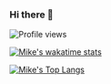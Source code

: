 ### Hi there 👋

![Profile views](https://gpvc.arturio.dev/mehanizm)

[![Mike's wakatime stats](https://github-readme-stats.vercel.app/api?username=mehanizm&count_private=true&show_icons=true&theme=dracula)](https://github.com/anuraghazra/github-readme-stats)

[![Mike's Top Langs](https://github-readme-stats.vercel.app/api/top-langs/?username=mehanizm&count_private=true&layout=compact&theme=dracula)](https://github.com/anuraghazra/github-readme-stats)

